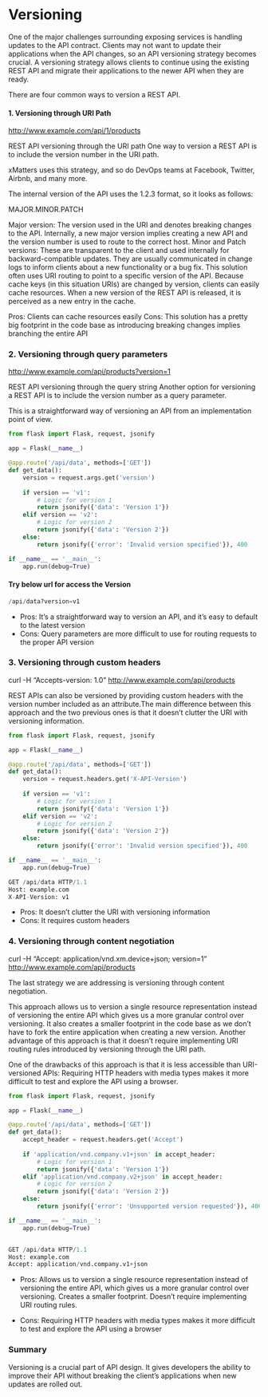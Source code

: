 # Versioning
One of the major challenges surrounding exposing services is handling updates to the API contract. Clients may not want to update their applications when the API changes, so an API versioning strategy becomes crucial. A versioning strategy allows clients to continue using the existing REST API and migrate their applications to the newer API when they are ready.

There are four common ways to version a REST API.

#### 1. Versioning through URI Path
http://www.example.com/api/1/products

REST API versioning through the URI path
One way to version a REST API is to include the version number in the URI path.

xMatters uses this strategy, and so do DevOps teams at Facebook, Twitter, Airbnb, and many more.

The internal version of the API uses the 1.2.3 format, so it looks as follows:

MAJOR.MINOR.PATCH

Major version: The version used in the URI and denotes breaking changes to the API. Internally, a new major version implies creating a new API and the version number is used to route to the correct host.
Minor and Patch versions: These are transparent to the client and used internally for backward-compatible updates. They are usually communicated in change logs to inform clients about a new functionality or a bug fix.
This solution often uses URI routing to point to a specific version of the API. Because cache keys (in this situation URIs) are changed by version, clients can easily cache resources. When a new version of the REST API is released, it is perceived as a new entry in the cache.

Pros: Clients can cache resources easily
Cons: This solution has a pretty big footprint in the code base as introducing breaking changes implies branching the entire API

### 2. Versioning through query parameters
http://www.example.com/api/products?version=1

REST API versioning through the query string
Another option for versioning a REST API is to include the version number as a query parameter.

This is a straightforward way of versioning an API from an implementation point of view.

~~~python
from flask import Flask, request, jsonify

app = Flask(__name__)

@app.route('/api/data', methods=['GET'])
def get_data():
    version = request.args.get('version')
    
    if version == 'v1':
        # Logic for version 1
        return jsonify({'data': 'Version 1'})
    elif version == 'v2':
        # Logic for version 2
        return jsonify({'data': 'Version 2'})
    else:
        return jsonify({'error': 'Invalid version specified'}), 400

if __name__ == '__main__':
    app.run(debug=True)
~~~

#### Try below url for access the Version 
~~~python
/api/data?version=v1
~~~
- Pros: It’s a straightforward way to version an API, and it’s easy to default to the latest version
- Cons: Query parameters are more difficult to use for routing requests to the proper API version

### 3. Versioning through custom headers
curl -H “Accepts-version: 1.0”
http://www.example.com/api/products

REST APIs can also be versioned by providing custom headers with the version number included as an attribute.The main difference between this approach and the two previous ones is that it doesn’t clutter the URI with versioning information.
~~~python
from flask import Flask, request, jsonify

app = Flask(__name__)

@app.route('/api/data', methods=['GET'])
def get_data():
    version = request.headers.get('X-API-Version')
    
    if version == 'v1':
        # Logic for version 1
        return jsonify({'data': 'Version 1'})
    elif version == 'v2':
        # Logic for version 2
        return jsonify({'data': 'Version 2'})
    else:
        return jsonify({'error': 'Invalid version specified'}), 400

if __name__ == '__main__':
    app.run(debug=True)

~~~

~~~python
GET /api/data HTTP/1.1
Host: example.com
X-API-Version: v1


~~~

- Pros: It doesn’t clutter the URI with versioning information
- Cons: It requires custom headers

### 4. Versioning through content negotiation
curl -H “Accept: application/vnd.xm.device+json; version=1” http://www.example.com/api/products

The last strategy we are addressing is versioning through content negotiation.

This approach allows us to version a single resource representation instead of versioning the entire API which gives us a more granular control over versioning. It also creates a smaller footprint in the code base as we don’t have to fork the entire application when creating a new version. Another advantage of this approach is that it doesn’t require implementing URI routing rules introduced by versioning through the URI path.

One of the drawbacks of this approach is that it is less accessible than URI-versioned APIs: Requiring HTTP headers with media types makes it more difficult to test and explore the API using a browser.

~~~python
from flask import Flask, request, jsonify

app = Flask(__name__)

@app.route('/api/data', methods=['GET'])
def get_data():
    accept_header = request.headers.get('Accept')
    
    if 'application/vnd.company.v1+json' in accept_header:
        # Logic for version 1
        return jsonify({'data': 'Version 1'})
    elif 'application/vnd.company.v2+json' in accept_header:
        # Logic for version 2
        return jsonify({'data': 'Version 2'})
    else:
        return jsonify({'error': 'Unsupported version requested'}), 406

if __name__ == '__main__':
    app.run(debug=True)
~~~

~~~python

GET /api/data HTTP/1.1
Host: example.com
Accept: application/vnd.company.v1+json


~~~
    

- Pros: Allows us to version a single resource representation instead of versioning the entire API, which gives us a more granular control over versioning. Creates a smaller footprint. Doesn’t require implementing URI routing rules.

- Cons: Requiring HTTP headers with media types makes it more difficult to test and explore the API using a browser

### Summary
Versioning is a crucial part of API design. It gives developers the ability to improve their API without breaking the client’s applications when new updates are rolled out.
